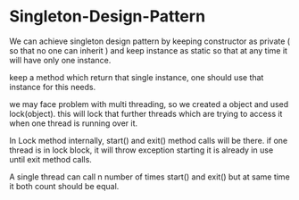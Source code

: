 # Singleton-Design-Pattern

We can achieve singleton design pattern by keeping constructor as private ( so that no one can inherit ) 
and keep instance as static so that at any time it will have only one instance.

keep a method which return that single instance, one should use that instance for this needs.

we may face problem with multi threading, so we created a object and used lock(object).
this will lock that further threads which are trying to access it when one thread is running over it.

In Lock method internally, start() and exit() method calls will be there. if one thread is in lock block, it will throw exception starting it is already in use until exit method calls.

A single thread can call n number of times start() and exit() but at same time it both count should be equal.

